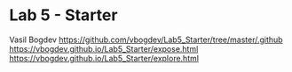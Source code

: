 # Lab 5 - Starter
Vasil Bogdev
https://github.com/vbogdev/Lab5_Starter/tree/master/.github 
https://vbogdev.github.io/Lab5_Starter/expose.html
https://vbogdev.github.io/Lab5_Starter/explore.html